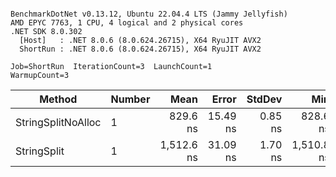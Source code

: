 ```

BenchmarkDotNet v0.13.12, Ubuntu 22.04.4 LTS (Jammy Jellyfish)
AMD EPYC 7763, 1 CPU, 4 logical and 2 physical cores
.NET SDK 8.0.302
  [Host]   : .NET 8.0.6 (8.0.624.26715), X64 RyuJIT AVX2
  ShortRun : .NET 8.0.6 (8.0.624.26715), X64 RyuJIT AVX2

Job=ShortRun  IterationCount=3  LaunchCount=1  
WarmupCount=3  

```
| Method             | Number | Mean       | Error    | StdDev  | Min        | Max        | Gen0   | Allocated |
|------------------- |------- |-----------:|---------:|--------:|-----------:|-----------:|-------:|----------:|
| StringSplitNoAlloc | 1      |   829.6 ns | 15.49 ns | 0.85 ns |   828.6 ns |   830.3 ns |      - |         - |
| StringSplit        | 1      | 1,512.6 ns | 31.09 ns | 1.70 ns | 1,510.8 ns | 1,514.2 ns | 0.0381 |    3208 B |
